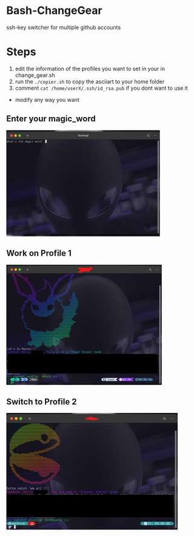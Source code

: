 # Bash-ChangeGear

ssh-key switcher for multiple github accounts

# Steps

1. edit the information of the profiles you want to set in your in change_gear.sh
2. run the ``./copier.sh`` to copy the asciiart to your home folder
3. comment ``cat /home/userX/.ssh/id_rsa.pub`` if you dont want to use it

- modify any way you want

## Enter your magic_word

![Screenshot](https://github.com/fightTone/Bash-ChangeGear/blob/main/samples/gearx.jpg)

## Work on Profile 1

![Screenshot](https://github.com/fightTone/Bash-ChangeGear/blob/main/samples/gear01.jpg)

## Switch to Profile 2

![Screenshot](https://github.com/fightTone/Bash-ChangeGear/blob/main/samples/gear2.jpg)
